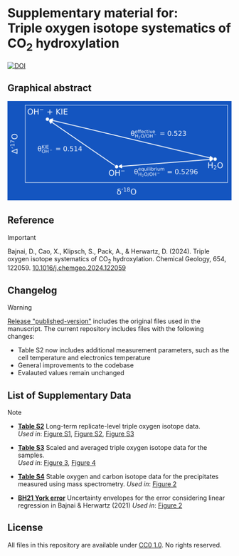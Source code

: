 # Supplementary material for:</br>Triple oxygen isotope systematics of CO<sub>2</sub> hydroxylation
[![DOI](https://zenodo.org/badge/734303142.svg)](https://zenodo.org/doi/10.5281/zenodo.10830205)

## Graphical abstract
![Graphical Abstract](figures/OH2_Graphical_Abstract.png)

## Reference
>[!IMPORTANT]
>Bajnai, D., Cao, X., Klipsch, S., Pack, A., & Herwartz, D. (2024). Triple oxygen isotope systematics of CO<sub>2</sub> hydroxylation. Chemical Geology, 654, 122059. [10.1016/j.chemgeo.2024.122059](https://doi.org/10.1016/j.chemgeo.2024.122059)

## Changelog
>[!WARNING]
>[Release "published-version"](https://github.com/davidbajnai/hydroxylation/releases/tag/V2) includes the original files used in the manuscript. The current repository includes files with the following changes:
>- Table S2 now includes additional measurement parameters, such as the cell temperature and electronics temperature
>- General improvements to the codebase
>- Evalauted values remain unchanged

## List of Supplementary Data
>[!NOTE]
>- **[Table S2](data/OH2_Table_S2.png)**
  Long-term replicate-level triple oxygen isotope data.  
  *Used in*: [Figure S1](figures/OH2_Figure_S1.png), [Figure S2](figures/OH2_Figure_S2.png), [Figure S3](figures/OH2_Figure_S3.png)
>
>- **[Table S3](data/OH2_Table_S3.png)**
  Scaled and averaged triple oxygen isotope data for the samples.  
  *Used in*: [Figure 3](figures/OH2_Figure_3.png), [Figure 4](figures/OH2_Figure_4.png)
>
>- **[Table S4](data/OH2_Table_S4.png)**
  Stable oxygen and carbon isotope data for the precipitates measured using mass spectrometry.
  *Used in*: [Figure 2](figures/OH2_Figure_2.png)
>
>- **[BH21 York error](data/BH21_york_error.png)**
  Uncertainty envelopes for the error considering linear regression in Bajnai & Herwartz (2021)
  *Used in*: [Figure 2](figures/OH2_Figure_2.png)

## License
All files in this repository are available under [CC0 1.0](LICENSE). No rights reserved.
